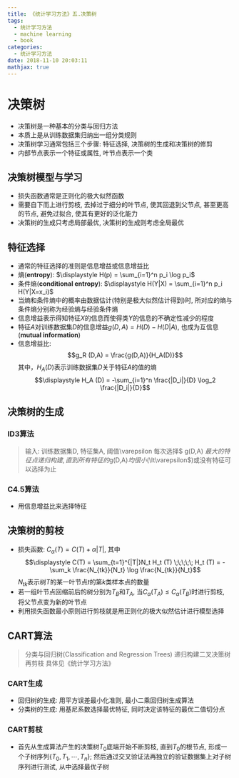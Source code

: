 ```yaml
---
title: 《统计学习方法》五.决策树
tags:
  - 统计学习方法
  - machine learning
  - book
categories:
  - 统计学习方法
date: 2018-11-10 20:03:11
mathjax: true
---
```



决策树
================
+ 决策树是一种基本的分类与回归方法
+ 本质上是从训练数据集归纳出一组分类规则
+ 决策树学习通常包括三个步骤: 特征选择, 决策树的生成和决策树的修剪
+ 内部节点表示一个特征或属性, 叶节点表示一个类

决策树模型与学习
--------------------
+ 损失函数通常是正则化的极大似然函数
+ 需要自下而上进行剪枝, 去掉过于细分的叶节点, 使其回退到父节点, 甚至更高的节点, 避免过拟合, 使其有更好的泛化能力
+ 决策树的生成只考虑局部最优, 决策树的生成则考虑全局最优

特征选择
--------------------
+ 通常的特征选择的准则是信息增益或信息增益比
+ 熵(**entropy**): $\displaystyle H(p) = \sum_{i=1}^n p_i \log p_i$
+ 条件熵(**conditional entropy**): $\displaystyle H(Y|X) = \sum_{i=1}^n p_i H(Y|X=x_i)$
+ 当熵和条件熵中的概率由数据估计(特别是极大似然估计得到)时, 所对应的熵与条件熵分别称为经验熵与经验条件熵
+ 信息增益表示得知特征$X$的信息而使得类$Y$的信息的不确定性减少的程度
+ 特征$A$对训练数据集$D$的信息增益$g(D,A) = H(D) - H(D|A)$, 也成为互信息(**mutual information**)
+ 信息增益比: 
  $$g_R (D,A) = \frac{g(D,A)}{H_A(D)}$$ 
  其中，$H_A (D)$表示训练数据集$D$关于特征$A$的值的熵
  $$\displaystyle H_A (D) = -\sum_{i=1}^n \frac{|D_i|}{D} \log_2 \frac{|D_i|}{D}$$

决策树的生成
--------------------

### ID3算法
> 输入: 训练数据集D, 特征集A, 阈值\varepsilon
> 每次选择$ g(D,A) $最大的特征点递归构建, 直到所有特征的$g(D,A)$均很小($\lt\varepsilon$)或没有特征可以选择为止

### C4.5算法
+ 用信息增益比来选择特征


决策树的剪枝
--------------------
+ 损失函数: $C_\alpha (T) = C(T) + \alpha |T|$, 其中 
$$\displaystyle C(T) = \sum_{t=1}^{|T|}N_t H_t (T) \;\;\;\;\;  H_t (T) = -\sum_k \frac{N_{tk}}{N_t} \log \frac{N_{tk}}{N_t}$$
$N_{tk}$表示树$T$的某一叶节点$t$的第$k$类样本点的数量
+ 若一组叶节点回缩前后的树分别为$T_B$和$T_A$, 当$C_\alpha (T_A) \le C_\alpha (T_B)$时进行剪枝, 将父节点变为新的叶节点
+ 利用损失函数最小原则进行剪枝就是用正则化的极大似然估计进行模型选择 


CART算法
-------------------
> 分类与回归树(Classification and Regression Trees)
> 递归构建二叉决策树再剪枝
> 具体见《统计学习方法》

### CART生成
+ 回归树的生成: 用平方误差最小化准则, 最小二乘回归树生成算法
+ 分类树的生成: 用基尼系数选择最优特征, 同时决定该特征的最优二值切分点

### CART剪枝
+ 首先从生成算法产生的决策树$T_0$底端开始不断剪枝, 直到$T_0$的根节点, 形成一个子树序列$\lbrace T_0, T_1, \cdots, T_n \rbrace$; 
然后通过交叉验证法再独立的验证数据集上对子树序列进行测试, 从中选择最优子树






